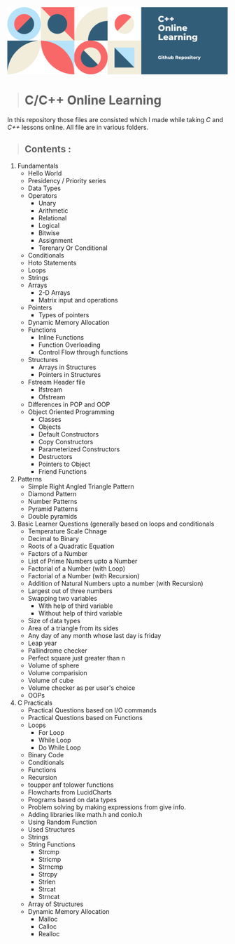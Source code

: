 <img src = "https://github.com/priyanshsingh/Cpp-learning/blob/master/Cpp.png"/>



># **C/C++ Online Learning**

In this repository those files are consisted which I made while taking *C* and *C++* lessons online.
All file are in various folders. 

>## **Contents** :

1. Fundamentals
    * Hello World
    * Presidency / Priority series
    * Data Types
    * Operators
         * Unary
         * Arithmetic
         * Relational
         * Logical
         * Bitwise
         * Assignment
         * Terenary Or Conditional
    * Conditionals
    * Hoto Statements
    * Loops
    * Strings
    * Arrays
         * 2-D Arrays
         * Matrix input and operations
    * Pointers
         * Types of pointers
    * Dynamic Memory Allocation
    * Functions
         * Inline Functions
         * Function Overloading
         * Control Flow through functions
    * Structures
         * Arrays in Structures
         * Pointers in Structures
    * Fstream Header file 
         * Ifstream
         * Ofstream
    * Differences in POP and OOP
    * Object Oriented Programming
         * Classes
         * Objects
         * Default Constructors
         * Copy Constructors
         * Parameterized Constructors
         * Destructors
         * Pointers to Object
         * Friend Functions
2. Patterns
    * Simple Right Angled Triangle Pattern
    * Diamond Pattern
    * Number Patterns
    * Pyramid Patterns
    * Double pyramids
3. Basic Learner Questions (generally based on loops and conditionals
    * Temperature Scale Chnage
    * Decimal to Binary
    * Roots of a Quadratic Equation
    * Factors of a Number
    * List of Prime Numbers upto a Number
    * Factorial of a Number (with Loop)
    * Factorial of a Number (with Recursion)
    * Addition of Natural Numbers upto a number (with Recursion)
    * Largest out of three numbers
    * Swapping two variables
         * With help of third variable
         * Without help of third variable
    * Size of data types
    * Area of a triangle from its sides
    * Any day of any month whose last day is friday
    * Leap year
    * Pallindrome checker
    * Perfect square just greater than n
    * Volume of sphere
    * Volume comparision
    * Volume of cube
    * Volume checker as per user's choice
    * OOPs
4. C Practicals
    * Practical Questions based on I/O commands
    * Practical Questions based on Functions
    * Loops
         * For Loop
         * While Loop
         * Do While Loop
    * Binary Code
    * Conditionals
    * Functions
    * Recursion
    * toupper anf tolower functions
    * Flowcharts from LucidCharts
    * Programs based on data types
    * Problem solving by making expressions from give info.
    * Adding libraries like math.h and conio.h
    * Using Random Function
    * Used Structures 
    * Strings
    * String Functions
         * Strcmp
         * Stricmp
         * Strncmp
         * Strcpy
         * Strlen
         * Strcat
         * Strncat
    * Array of Structures
    * Dynamic Memory Allocation
         * Malloc
         * Calloc
         * Realloc
